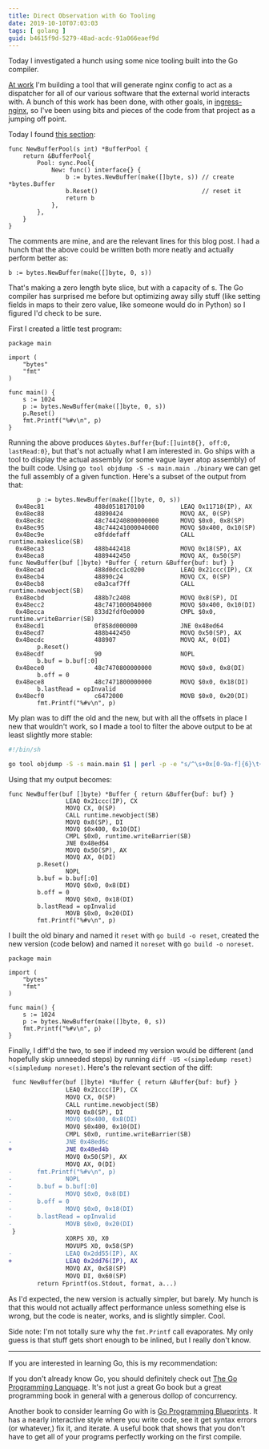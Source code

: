 ```yaml
---
title: Direct Observation with Go Tooling
date: 2019-10-10T07:03:03
tags: [ golang ]
guid: b4615f9d-5279-48ad-acdc-91a066eaef9d
---
```

Today I investigated a hunch using some nice tooling built into the Go
compiler.

<!--more-->

[At work](https://www.ziprecruiter.com/hiring/technology) I'm building a tool
that will generate nginx config to act as a dispatcher for all of our various
software that the external world interacts with.  A bunch of this work has been
done, with other goals, in
[ingress-nginx](https://github.com/kubernetes/ingress-nginx/), so I've been
using bits and pieces of the code from that project as a jumping off point.

Today I found [this
section](https://github.com/kubernetes/ingress-nginx/blob/97577c07a57b2c9160d927825fbb01cb2912a46b/internal/ingress/controller/template/buffer_pool.go#L30-L40):

```golang
func NewBufferPool(s int) *BufferPool {
	return &BufferPool{
		Pool: sync.Pool{
			New: func() interface{} {
				b := bytes.NewBuffer(make([]byte, s)) // create *bytes.Buffer
				b.Reset()                             // reset it
				return b
			},
		},
	}
}
```

The comments are mine, and are the relevant lines for this blog post.  I had a
hunch that the above could be written both more neatly and actually perform
better as:

```golang
b := bytes.NewBuffer(make([]byte, 0, s))
```

That's making a zero length byte slice, but with a capacity of s.  The Go
compiler has surprised me before but optimizing away silly stuff (like setting
fields in maps to their zero value, like someone would do in Python) so I
figured I'd check to be sure.

First I created a little test program:

```golang
package main

import (
	"bytes"
	"fmt"
)

func main() {
	s := 1024
	p := bytes.NewBuffer(make([]byte, 0, s))
	p.Reset()
	fmt.Printf("%#v\n", p)
}
```

Running the above produces `&bytes.Buffer{buf:[]uint8{}, off:0, lastRead:0}`,
but that's not actually what I am interested in.  Go ships with a tool to
display the actual assembly (or some vague layer atop assembly) of the built
code.  Using `go tool objdump -S -s main.main ./binary` we can get the full
assembly of a given function.  Here's a subset of the output from that:

```
        p := bytes.NewBuffer(make([]byte, 0, s))
  0x48ec81              488d0518170100          LEAQ 0x11718(IP), AX
  0x48ec88              48890424                MOVQ AX, 0(SP)
  0x48ec8c              48c744240800000000      MOVQ $0x0, 0x8(SP)
  0x48ec95              48c744241000040000      MOVQ $0x400, 0x10(SP)
  0x48ec9e              e8fddefaff              CALL runtime.makeslice(SB)
  0x48eca3              488b442418              MOVQ 0x18(SP), AX
  0x48eca8              4889442450              MOVQ AX, 0x50(SP)
func NewBuffer(buf []byte) *Buffer { return &Buffer{buf: buf} }
  0x48ecad              488d0dcc1c0200          LEAQ 0x21ccc(IP), CX
  0x48ecb4              48890c24                MOVQ CX, 0(SP)
  0x48ecb8              e8a3caf7ff              CALL runtime.newobject(SB)
  0x48ecbd              488b7c2408              MOVQ 0x8(SP), DI
  0x48ecc2              48c7471000040000        MOVQ $0x400, 0x10(DI)
  0x48ecca              833d2fdf0e0000          CMPL $0x0, runtime.writeBarrier(SB)
  0x48ecd1              0f858d000000            JNE 0x48ed64
  0x48ecd7              488b442450              MOVQ 0x50(SP), AX
  0x48ecdc              488907                  MOVQ AX, 0(DI)
        p.Reset()
  0x48ecdf              90                      NOPL
        b.buf = b.buf[:0]
  0x48ece0              48c7470800000000        MOVQ $0x0, 0x8(DI)
        b.off = 0
  0x48ece8              48c7471800000000        MOVQ $0x0, 0x18(DI)
        b.lastRead = opInvalid
  0x48ecf0              c6472000                MOVB $0x0, 0x20(DI)
        fmt.Printf("%#v\n", p)
```

My plan was to diff the old and the new, but with all the offsets in place I new
that wouldn't work, so I made a tool to filter the above output to be at least
slightly more stable:

```bash
#!/bin/sh

go tool objdump -S -s main.main $1 | perl -p -e "s/^\s+0x[0-9a-f]{6}\t+[0-9a-f]+\t+/\t\t/"
```

Using that my output becomes:

```
func NewBuffer(buf []byte) *Buffer { return &Buffer{buf: buf} }
                LEAQ 0x21ccc(IP), CX
                MOVQ CX, 0(SP)
                CALL runtime.newobject(SB)
                MOVQ 0x8(SP), DI
                MOVQ $0x400, 0x10(DI)
                CMPL $0x0, runtime.writeBarrier(SB)
                JNE 0x48ed64
                MOVQ 0x50(SP), AX
                MOVQ AX, 0(DI)
        p.Reset()
                NOPL
        b.buf = b.buf[:0]
                MOVQ $0x0, 0x8(DI)
        b.off = 0
                MOVQ $0x0, 0x18(DI)
        b.lastRead = opInvalid
                MOVB $0x0, 0x20(DI)
        fmt.Printf("%#v\n", p)

```

I built the old binary and named it `reset` with `go build -o reset`, created
the new version (code below) and named it `noreset` with `go build -o noreset`.

```golang
package main

import (
	"bytes"
	"fmt"
)

func main() {
	s := 1024
	p := bytes.NewBuffer(make([]byte, 0, s))
	fmt.Printf("%#v\n", p)
}
```

Finally, I diff'd the two, to see if indeed my version would be different (and
hopefully skip unneeded steps) by running
`diff -U5 <(simpledump reset) <(simpledump noreset)`.  Here's the relevant
section of the diff:

```diff
 func NewBuffer(buf []byte) *Buffer { return &Buffer{buf: buf} }
                LEAQ 0x21ccc(IP), CX
                MOVQ CX, 0(SP)
                CALL runtime.newobject(SB)
                MOVQ 0x8(SP), DI
-               MOVQ $0x400, 0x8(DI)
                MOVQ $0x400, 0x10(DI)
                CMPL $0x0, runtime.writeBarrier(SB)
-               JNE 0x48ed6c
+               JNE 0x48ed4b
                MOVQ 0x50(SP), AX
                MOVQ AX, 0(DI)
-       fmt.Printf("%#v\n", p)
-               NOPL
-       b.buf = b.buf[:0]
-               MOVQ $0x0, 0x8(DI)
-       b.off = 0
-               MOVQ $0x0, 0x18(DI)
-       b.lastRead = opInvalid
-               MOVB $0x0, 0x20(DI)
 }
                XORPS X0, X0
                MOVUPS X0, 0x58(SP)
-               LEAQ 0x2dd55(IP), AX
+               LEAQ 0x2dd76(IP), AX
                MOVQ AX, 0x58(SP)
                MOVQ DI, 0x60(SP)
        return Fprintf(os.Stdout, format, a...)
```

As I'd expected, the new version is actually simpler, but barely.  My hunch is
that this would not actually affect performance unless something else is wrong,
but the code is neater, works, and is slightly simpler.  Cool.

Side note: I'm not totally sure why the `fmt.Printf` call evaporates.  My only
guess is that stuff gets short enough to be inlined, but I really don't know.

---

If you are interested in learning Go, this is my recommendation:

If you don't already know Go, you should definitely check out
<a target="_blank" href="https://www.amazon.com/gp/product/0134190440/ref=as_li_tl?ie=UTF8&camp=1789&creative=9325&creativeASIN=0134190440&linkCode=as2&tag=afoolishmanif-20&linkId=44bc682044ff1b8a290c3c35c788e3e5">The Go Programming Language</a><img src="//ir-na.amazon-adsystem.com/e/ir?t=afoolishmanif-20&l=am2&o=1&a=0134190440" width="1" height="1" border="0" alt="" style="border:none !important; margin:0px !important;" />.
It's not just a great Go book but a great programming book in general with a
generous dollop of concurrency.

Another book to consider learning Go with is
<a target="_blank" href="https://www.amazon.com/gp/product/1786468948/ref=as_li_tl?ie=UTF8&camp=1789&creative=9325&creativeASIN=1786468948&linkCode=as2&tag=afoolishmanif-20&linkId=803e58234c448a8d1f4cc2693f2149b8">Go Programming Blueprints</a><img src="//ir-na.amazon-adsystem.com/e/ir?t=afoolishmanif-20&l=am2&o=1&a=1786468948" width="1" height="1" border="0" alt="" style="border:none !important; margin:0px !important;" />.
It has a nearly interactive style where you write code, see it get syntax errors
(or whatever,) fix it, and iterate.  A useful book that shows that you don't
have to get all of your programs perfectly working on the first compile.
